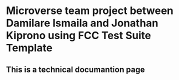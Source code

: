 # Microverse team project between Damilare Ismaila and Jonathan Kiprono using FCC Test Suite Template

## This is a technical documantion page 
